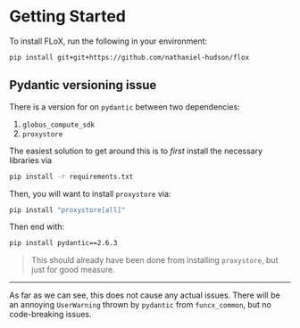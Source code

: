 # Getting Started
To install FLoX, run the following in your environment:
```sh
pip install git+git+https://github.com/nathaniel-hudson/flox
```

## Pydantic versioning issue
There is a version for on `pydantic` between two dependencies:
1. `globus_compute_sdk`
2. `proxystore`

The easiest solution to get around this is to _first_ install the necessary libraries via
```sh
pip install -r requirements.txt
```

Then, you will want to install `proxystore` via:
```sh
pip install "proxystore[all]"
```

Then end with:
```sh
pip install pydantic==2.6.3
```
> This should already have been done from installing `proxystore`, but just for good measure.

***

As far as we can see, this does not cause any actual issues. There will be an annoying `UserWarning` 
thrown by `pydantic` from `funcx_common`, but no code-breaking issues.